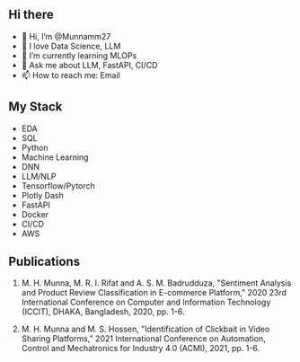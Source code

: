 ## Hi there
- 👋 Hi, I’m @Munnamm27
- 👀 I love Data Science, LLM
- 🌱 I’m currently learning MLOPs
- 💞️ Ask me about LLM, FastAPI, CI/CD
- 📫 How to reach me: Email
<!---
Munnamm27/Munnamm27 is a ✨ special ✨ repository because its `README.md` (this file) appears on your GitHub profile.
You can click the Preview link to take a look at your changes.
--->
## My Stack
- EDA
- SQL
- Python
- Machine Learning
- DNN
- LLM/NLP
- Tensorflow/Pytorch
- Plotly Dash
- FastAPI
- Docker
- CI/CD
- AWS


## Publications

1. M. H. Munna, M. R. I. Rifat and A. S. M. Badrudduza, "Sentiment Analysis and Product Review Classification in E-commerce Platform," 2020 23rd International Conference on Computer and Information Technology (ICCIT), DHAKA, Bangladesh, 2020, pp. 1-6.


2. M. H. Munna and M. S. Hossen, "Identification of Clickbait in Video Sharing Platforms," 2021 International Conference on Automation, Control and Mechatronics for Industry 4.0 (ACMI), 2021, pp. 1-6.

